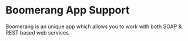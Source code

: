 # Boomerang App Support
Boomerang is an unique app which allows you to work with both SOAP &amp; REST based web services.
